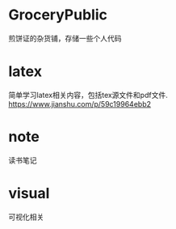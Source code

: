 # GroceryPublic
煎饼证的杂货铺，存储一些个人代码

# latex
简单学习latex相关内容，包括tex源文件和pdf文件.
https://www.jianshu.com/p/59c19964ebb2

# note
读书笔记

# visual
可视化相关
